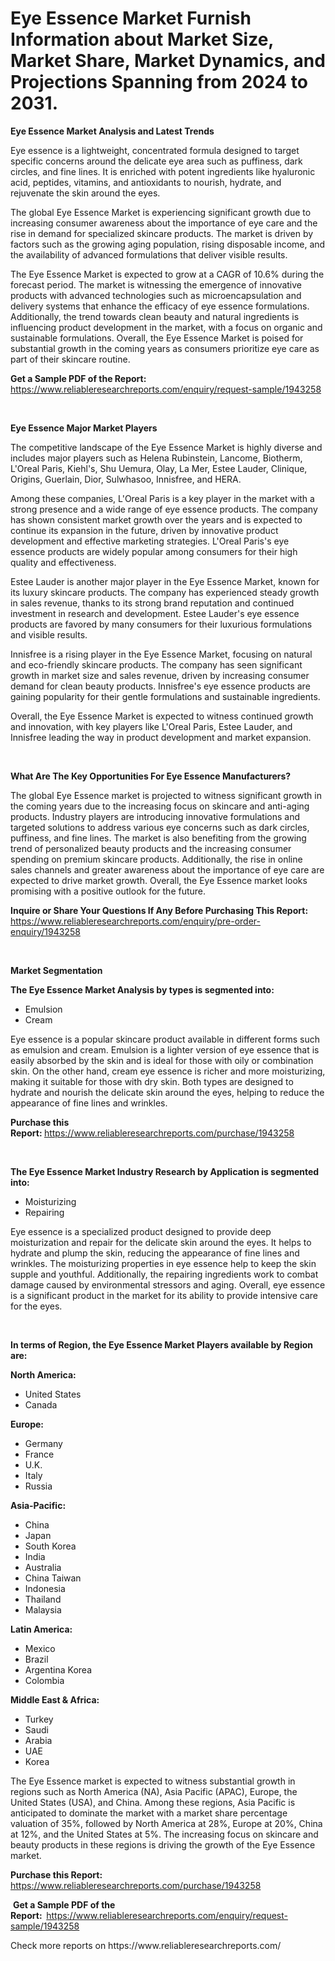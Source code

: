 <p><h1>Eye Essence Market Furnish Information about Market Size, Market Share, Market Dynamics, and Projections Spanning from 2024 to 2031.</h1></p><p><strong>Eye Essence Market Analysis and Latest Trends</strong></p>
<p><p>Eye essence is a lightweight, concentrated formula designed to target specific concerns around the delicate eye area such as puffiness, dark circles, and fine lines. It is enriched with potent ingredients like hyaluronic acid, peptides, vitamins, and antioxidants to nourish, hydrate, and rejuvenate the skin around the eyes.</p><p>The global Eye Essence Market is experiencing significant growth due to increasing consumer awareness about the importance of eye care and the rise in demand for specialized skincare products. The market is driven by factors such as the growing aging population, rising disposable income, and the availability of advanced formulations that deliver visible results.</p><p>The Eye Essence Market is expected to grow at a CAGR of 10.6% during the forecast period. The market is witnessing the emergence of innovative products with advanced technologies such as microencapsulation and delivery systems that enhance the efficacy of eye essence formulations. Additionally, the trend towards clean beauty and natural ingredients is influencing product development in the market, with a focus on organic and sustainable formulations. Overall, the Eye Essence Market is poised for substantial growth in the coming years as consumers prioritize eye care as part of their skincare routine.</p></p>
<p><strong>Get a Sample PDF of the Report:&nbsp;</strong> <a href="https://www.reliableresearchreports.com/enquiry/request-sample/1943258">https://www.reliableresearchreports.com/enquiry/request-sample/1943258</a></p>
<p>&nbsp;</p>
<p><strong>Eye Essence Major Market Players</strong></p>
<p><p>The competitive landscape of the Eye Essence Market is highly diverse and includes major players such as Helena Rubinstein, Lancome, Biotherm, L'Oreal Paris, Kiehl's, Shu Uemura, Olay, La Mer, Estee Lauder, Clinique, Origins, Guerlain, Dior, Sulwhasoo, Innisfree, and HERA. </p><p>Among these companies, L'Oreal Paris is a key player in the market with a strong presence and a wide range of eye essence products. The company has shown consistent market growth over the years and is expected to continue its expansion in the future, driven by innovative product development and effective marketing strategies. L'Oreal Paris's eye essence products are widely popular among consumers for their high quality and effectiveness.</p><p>Estee Lauder is another major player in the Eye Essence Market, known for its luxury skincare products. The company has experienced steady growth in sales revenue, thanks to its strong brand reputation and continued investment in research and development. Estee Lauder's eye essence products are favored by many consumers for their luxurious formulations and visible results.</p><p>Innisfree is a rising player in the Eye Essence Market, focusing on natural and eco-friendly skincare products. The company has seen significant growth in market size and sales revenue, driven by increasing consumer demand for clean beauty products. Innisfree's eye essence products are gaining popularity for their gentle formulations and sustainable ingredients.</p><p>Overall, the Eye Essence Market is expected to witness continued growth and innovation, with key players like L'Oreal Paris, Estee Lauder, and Innisfree leading the way in product development and market expansion.</p></p>
<p>&nbsp;</p>
<p><strong>What Are The Key Opportunities For Eye Essence Manufacturers?</strong></p>
<p><p>The global Eye Essence market is projected to witness significant growth in the coming years due to the increasing focus on skincare and anti-aging products. Industry players are introducing innovative formulations and targeted solutions to address various eye concerns such as dark circles, puffiness, and fine lines. The market is also benefiting from the growing trend of personalized beauty products and the increasing consumer spending on premium skincare products. Additionally, the rise in online sales channels and greater awareness about the importance of eye care are expected to drive market growth. Overall, the Eye Essence market looks promising with a positive outlook for the future.</p></p>
<p><strong>Inquire or Share Your Questions If Any Before Purchasing This Report:</strong> <a href="https://www.reliableresearchreports.com/enquiry/pre-order-enquiry/1943258">https://www.reliableresearchreports.com/enquiry/pre-order-enquiry/1943258</a></p>
<p>&nbsp;</p>
<p><strong>Market Segmentation</strong></p>
<p><strong>The Eye Essence Market Analysis by types is segmented into:</strong></p>
<p><ul><li>Emulsion</li><li>Cream</li></ul></p>
<p><p>Eye essence is a popular skincare product available in different forms such as emulsion and cream. Emulsion is a lighter version of eye essence that is easily absorbed by the skin and is ideal for those with oily or combination skin. On the other hand, cream eye essence is richer and more moisturizing, making it suitable for those with dry skin. Both types are designed to hydrate and nourish the delicate skin around the eyes, helping to reduce the appearance of fine lines and wrinkles.</p></p>
<p><strong>Purchase this Report:&nbsp;</strong><a href="https://www.reliableresearchreports.com/purchase/1943258">https://www.reliableresearchreports.com/purchase/1943258</a></p>
<p>&nbsp;</p>
<p><strong>The Eye Essence Market Industry Research by Application is segmented into:</strong></p>
<p><ul><li>Moisturizing</li><li>Repairing</li></ul></p>
<p><p>Eye essence is a specialized product designed to provide deep moisturization and repair for the delicate skin around the eyes. It helps to hydrate and plump the skin, reducing the appearance of fine lines and wrinkles. The moisturizing properties in eye essence help to keep the skin supple and youthful. Additionally, the repairing ingredients work to combat damage caused by environmental stressors and aging. Overall, eye essence is a significant product in the market for its ability to provide intensive care for the eyes.</p></p>
<p>&nbsp;</p>
<p><strong>In terms of Region, the Eye Essence Market Players available by Region are:</strong></p>
<p>
    <p> <strong> North America: </strong>
        <ul>
            <li>United States</li>
            <li>Canada</li>
        </ul>
        </p> 
    <p> <strong> Europe: </strong>
        <ul>
            <li>Germany</li>
            <li>France</li>
            <li>U.K.</li>
            <li>Italy</li>
            <li>Russia</li>
        </ul>
        </p> 
    <p> <strong> Asia-Pacific: </strong>
        <ul>
            <li>China</li>
            <li>Japan</li>
            <li>South Korea</li>
            <li>India</li>
            <li>Australia</li>
            <li>China Taiwan</li>
            <li>Indonesia</li>
            <li>Thailand</li>
            <li>Malaysia</li>
        </ul>
        </p> 
    <p> <strong> Latin America: </strong>
        <ul>
            <li>Mexico</li>
            <li>Brazil</li>
            <li>Argentina Korea</li>
            <li>Colombia</li>
        </ul>
        </p> 
    <p> <strong> Middle East & Africa: </strong>
        <ul>
            <li>Turkey</li>
            <li>Saudi</li>
            <li>Arabia</li>
            <li>UAE</li>
            <li>Korea</li>
        </ul>
    </p>
    </p>
<p><p>The Eye Essence market is expected to witness substantial growth in regions such as North America (NA), Asia Pacific (APAC), Europe, the United States (USA), and China. Among these regions, Asia Pacific is anticipated to dominate the market with a market share percentage valuation of 35%, followed by North America at 28%, Europe at 20%, China at 12%, and the United States at 5%. The increasing focus on skincare and beauty products in these regions is driving the growth of the Eye Essence market.</p></p>
<p><strong>Purchase this Report: </strong><a href="https://www.reliableresearchreports.com/purchase/1943258">https://www.reliableresearchreports.com/purchase/1943258</a></p>
<p>&nbsp;<strong>Get a Sample PDF of the Report:&nbsp;&nbsp;</strong><a href="https://www.reliableresearchreports.com/enquiry/request-sample/1943258">https://www.reliableresearchreports.com/enquiry/request-sample/1943258</a></p>
<p><strong></strong></p>
<p>Check more reports on https://www.reliableresearchreports.com/</p>